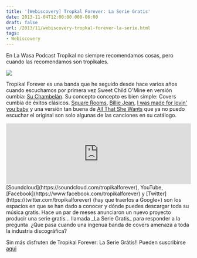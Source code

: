 ```yaml
---
title: '[Webiscovery] Tropkal Forever: La Serie Gratis'
date: 2013-11-04T12:00:00.000-06:00
draft: false
url: /2013/11/webiscovery-tropkal-forever-la-serie.html
tags: 
- Webiscovery
---
```


En La Wasa Podcast Tropikal no siempre recomendamos cosas, pero cuando las recomendamos son tropikales.  
  

[![](http://www.tropikalforever.com/wp-content/uploads/2013/04/tokin_atlantico.jpg)](http://www.tropikalforever.com/wp-content/uploads/2013/04/tokin_atlantico.jpg)

Tropikal Forever es una banda que he seguido desde hace varios años cuando escuchamos por primera vez Sweet Child O'Mine en versión cumbia: [Su Chambelán](https://soundcloud.com/tropikalforever/suchambelan). Su concepto concepto es bien simple: Covers cumbia de éxitos clásicos. [Square Rooms](https://soundcloud.com/tropikalforever/nohayluz), [Billie Jean](https://soundcloud.com/tropikalforever/elmedu), [I was made for lovin' you baby](https://soundcloud.com/tropikalforever/aguaswey) y una versión tan buena de [All That She Wants](https://soundcloud.com/tropikalforever/voyhaciaelmar) que ya no puedo escuchar el original son solo algunas de las canciones en su catálogo.  
  
<iframe frameborder="no" height="166" scrolling="no" src="https://w.soundcloud.com/player/?url=https%3A//api.soundcloud.com/tracks/41914135" width="100%"></iframe>[Soundcloud](https://soundcloud.com/tropikalforever), YouTube, [Facebook](https://www.facebook.com/tropikalforever) y [Twitter](https://twitter.com/tropikalforever) (hay que traerlos a Google+) son los espacios en que se han dado a conocer y dónde puedes descargar toda su música gratis. Hace un par de meses anunciaron un nuevo proyecto producir una serie gratis... llamada _La Serie Gratis_ para responder a la pregunta  ¿Que pasa cuando una ingenua banda de covers amenaza a toda la industria discográfica?  
  

  
Sin más disfruten de Tropikal Forever: La Serie Grátis!! Pueden suscribirse [aqui](https://www.youtube.com/user/laseriegratis?feature=watch)